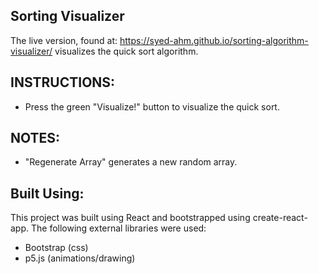 ## Sorting Visualizer
The live version, found at: https://syed-ahm.github.io/sorting-algorithm-visualizer/ visualizes the quick sort algorithm. 

## INSTRUCTIONS:
* Press the green "Visualize!" button to visualize the quick sort.

## NOTES: 
* "Regenerate Array" generates a new random array.

## Built Using:
This project was built using React and bootstrapped using create-react-app. The following external libraries were used:
* Bootstrap (css)
* p5.js (animations/drawing)
